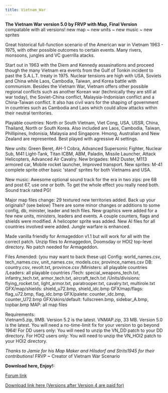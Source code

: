 ```yaml
---
title: Vietnam_War
---
```

 **The Vietnam War version 5.0 by FRVP with Map, Final Version**  
compatable with all versions! new map ~ new units ~ new music ~ new sprites

Great historical full-function scenario of the American war in Vietnam 1963 - 1975, with other possible outcomes to certain events. Many rivers, monsoons, jungles and VC guerrilla atacks.

Start out in 1963 with the Diem and Kennedy assasinations and proceed though the many Vietnam era events from the Gulf of Tonkin incident to past the S.A.L.T. treaty in 1975. Nuclear tensions are high with USA, Soviets and China while Laos, Cambodia, Taiwan, and Korea battle with communism. Besides the Vietnam War, Vietnam offers other possible regional conflicts such as another Korean war (technically they are still at war today), the Soviet-China conflict, Malaysia-Indonisian conflict and a China-Taiwan conflict. It also has civil wars for the shaping of government in countries such as Cambodia and Laos which could allow attacks within their neutral territories.

Playable countries: North or South Vietnam, Viet Cong, USA, USSR, China, Thailand, North or South Korea. Also included are Laos, Cambodia, Taiwan, Phillipines, Indonisia, Malaysia and Singapore. Hmong, Australian and New Zealand are represented. Best played with agressive AI settings.

New units: Green Beret, AH-1 Cobra, Advanced Supersonic Fighter, Nuclear Sub, M41 Light-Tank, Titan ICBM, ABM, Paladin, Missile Launcher, Attack Helicopters, Advanced Air Cavalry. New brigades: M42 Duster, M113 armored car, Mobile rocket launcher, Improved transport. New sprites: M-41 complete sprite other basic 'stand' sprites for both Vietnams and USA.

New music: Awesome optional sound track for the era in two zips: pre 68 and post 67, use one or both. To get the whole effect you really need both. Sound track rated PG!

Major map files change: 29 textured new territories added. Back up your originals? (see below) There are some minor changes or additions to some config, db, minister, leader and tech files. New graphics were added for a few new units, ministers, leaders and events. A couple counters, flags and shields were modified. A helicopter sprite was added. New AI files for all countries involved were added. Jungle warfare is enhanced.

Made vanilla friendly for Armageddon v1.1 but will work for all with the correct patch. Unzip files to Armaggedon, Doomsday or HOI2 top-level directory. No patch needed for Armageddon.

Files Amended: (you may want to back these up) Config: world\_names.csv, tech\_names.csv, unit\_names.csv, models.csv, province\_names.csv DB: country.csv, revolt.txt, province.csv /Ministers: all playable countries /Leaders: all playable countries /Tech: special\_weapons\_tech.txt, infantry\_tech.txt, armor\_tech.txt, aircraft\_tech.txt /Units/divisions: flying\_rocket.txt, light\_armor.txt, paratrooper.txt, cavalry.txt, multirole.txt GFX/map/shields: shield\_u72.bmp, shield\_idc.bmp GFX/map/flags: flag\_u72.bmp, flag\_idc.bmp GFX/palete: counter\_idc.bmp, counter\_U72.bmp GFX/skins/default: fullscreen.bmp, sidebar\_A.bmp, topbar.bmp MAP: all map files

Requirements:  
Vietnam5.zip, 9MB. Version 5.2 is the latest. VNMAP.zip, 33 MB. Version 5.0 is the latest. You will need a no-time-limit fix for your version to go beyond 1964! For DD users only: You will need to unzip the VN\_DD patch to your DD directory. For HOI2 users only: You will need to unzip the VN\_HOI2 patch to your HOI2 directory.

_Thanks to Jamie for his Map Maker and Hilsdorf and Strits1945 for their contributions!_ FRVP ~ Creator of Vietnam War Scenario

**Download here, Enjoy!:**

[Forum link](http://forum.paradoxplaza.com/forum/showthread.php?t=394839)

[Download link here (Versions after Version 4 are paid for)](http://vietafghan.frvp.com/)